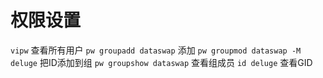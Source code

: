 # 权限设置
`vipw` 查看所有用户
`pw groupadd dataswap` 添加
`pw groupmod dataswap -M deluge` 把ID添加到组
`pw groupshow dataswap` 查看组成员
`id deluge` 查看GID